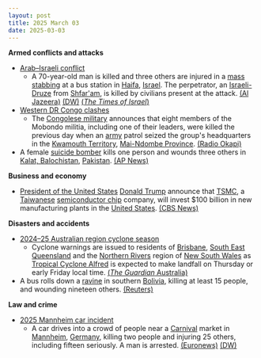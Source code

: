 ```yaml
---
layout: post
title: 2025 March 03
date: 2025-03-03
---
```



**Armed conflicts and attacks**

* [Arab–Israeli conflict](https://en.wikipedia.org/wiki/Arab%E2%80%93Israeli_conflict "Arab–Israeli conflict")
  + A 70-year-old man is killed and three others are injured in a [mass stabbing](https://en.wikipedia.org/wiki/Mass_stabbing "Mass stabbing") at a bus station in [Haifa](https://en.wikipedia.org/wiki/Haifa "Haifa"), [Israel](https://en.wikipedia.org/wiki/Israel "Israel"). The perpetrator, an [Israeli-Druze](https://en.wikipedia.org/wiki/Druze_in_Israel "Druze in Israel") from [Shfar'am](https://en.wikipedia.org/wiki/Shfar%27am "Shfar'am"), is killed by civilians present at the attack. [(Al Jazeera)](https://www.aljazeera.com/news/2025/3/3/one-dead-in-stabbing-attack-in-israels-haifa-assailant-killed) [(DW)](https://www.dw.com/en/israel-first-fatal-attack-since-gaza-ceasefire-began/a-71812856) [(*The Times of Israel*)](https://www.timesofisrael.com/liveblog_entry/haifa-stabbing-spree-not-a-terror-attack-druze-leaders-assailants-father-insist/)
* [Western DR Congo clashes](https://en.wikipedia.org/wiki/Western_DR_Congo_clashes "Western DR Congo clashes")
  + The [Congolese military](https://en.wikipedia.org/wiki/Armed_Forces_of_the_Democratic_Republic_of_the_Congo "Armed Forces of the Democratic Republic of the Congo") announces that eight members of the Mobondo militia, including one of their leaders, were killed the previous day when an [army](https://en.wikipedia.org/wiki/Land_Forces_of_the_Democratic_Republic_of_the_Congo "Land Forces of the Democratic Republic of the Congo") patrol seized the group's headquarters in the [Kwamouth Territory](https://en.wikipedia.org/wiki/Kwamouth "Kwamouth"), [Mai-Ndombe Province](https://en.wikipedia.org/wiki/Mai-Ndombe_Province "Mai-Ndombe Province"). [(Radio Okapi)](https://www.radiookapi.net/2025/03/02/actualite/securite/larmee-deloge-la-milice-mobondo-du-village-lweme-8-morts)
* A female [suicide bomber](https://en.wikipedia.org/wiki/Suicide_bomber "Suicide bomber") kills one person and wounds three others in [Kalat, Balochistan](https://en.wikipedia.org/wiki/Kalat%2C_Balochistan "Kalat, Balochistan"), [Pakistan](https://en.wikipedia.org/wiki/Pakistan "Pakistan"). [(AP News)](https://apnews.com/article/pakistan-balochistan-female-suicide-bomber-attack-149d02f23e6889b62607416be4a2ac3c)

**Business and economy**

* [President of the United States](https://en.wikipedia.org/wiki/President_of_the_United_States "President of the United States") [Donald Trump](https://en.wikipedia.org/wiki/Donald_Trump "Donald Trump") announce that [TSMC](https://en.wikipedia.org/wiki/TSMC "TSMC"), a [Taiwanese](https://en.wikipedia.org/wiki/Taiwan "Taiwan") [semiconductor chip](https://en.wikipedia.org/wiki/Integrated_circuit "Integrated circuit") company, will invest $100 billion in new manufacturing plants in the [United States](https://en.wikipedia.org/wiki/United_States "United States"). [(CBS News)](https://www.cbsnews.com/news/tsmc-taiwan-semiconductor-chips-trump-100-billion/)

**Disasters and accidents**

* [2024–25 Australian region cyclone season](https://en.wikipedia.org/wiki/2024%E2%80%9325_Australian_region_cyclone_season "2024–25 Australian region cyclone season")
  + Cyclone warnings are issued to residents of [Brisbane](https://en.wikipedia.org/wiki/Brisbane "Brisbane"), [South East Queensland](https://en.wikipedia.org/wiki/South_East_Queensland "South East Queensland") and the [Northern Rivers](https://en.wikipedia.org/wiki/Northern_Rivers "Northern Rivers") region of [New South Wales](https://en.wikipedia.org/wiki/New_South_Wales "New South Wales") as [Tropical Cyclone Alfred](https://en.wikipedia.org/wiki/2024%E2%80%9325_Australian_region_cyclone_season#Severe_Tropical_Cyclone_Alfred "2024–25 Australian region cyclone season") is expected to make landfall on Thursday or early Friday local time. [(*The Guardian* Australia)](https://www.theguardian.com/australia-news/2025/mar/03/tropical-cyclone-alfred-forecast-track-map-bom-brisbane-update-tc-watch-path-tracking-nsw-qld-queensland)
* A bus rolls down a [ravine](https://en.wikipedia.org/wiki/Ravine "Ravine") in southern [Bolivia](https://en.wikipedia.org/wiki/Bolivia "Bolivia"), killing at least 15 people, and wounding nineteen others. [(Reuters)](https://www.reuters.com/world/americas/bus-crash-bolivia-leaves-least-15-dead-2025-03-03/)

**Law and crime**

* [2025 Mannheim car incident](https://en.wikipedia.org/wiki/2025_Mannheim_car_incident "2025 Mannheim car incident")
  + A car drives into a crowd of people near a [Carnival](https://en.wikipedia.org/wiki/Carnival "Carnival") market in [Mannheim](https://en.wikipedia.org/wiki/Mannheim "Mannheim"), [Germany](https://en.wikipedia.org/wiki/Germany "Germany"), killing two people and injuring 25 others, including fifteen seriously. A man is arrested. [(Euronews)](https://www.euronews.com/my-europe/2025/03/03/at-least-one-killed-in-apparent-car-ramming-attack-in-mannheim) [(DW)](https://www.dw.com/en/germany-2-dead-several-injured-in-mannheim-car-ramming/a-71812278)
